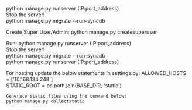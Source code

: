 python manage.py runserver (IP:port_address)<br />
    Stop the server!<br />
python manage.py migrate --run-syncdb<br />

Create Super User/Admin: python manage.py createsuperuser<br />

Run: python manage.py runserver (IP:port_address)<br />
Stop the server!<br />
python manage.py migrate --run-syncdb<br />
python manage.py runserver (IP:port_address)<br />

For hosting update the below statements in settings.py:
    ALLOWED_HOSTS = ['10.168.134.248']<br />
    STATIC_ROOT = os.path.join(BASE_DIR, 'static')<br />

    Generate static files using the command below:
    python manage.py collectstatic

